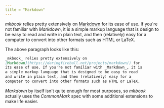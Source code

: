 ```yaml
---
title = "Markdown"
---
```


_mkbook_ relies pretty extensively on [Markdown](https://daringfireball.net/projects/markdown/) for its ease of use. If you're not familiar with _Markdown_, it is a simple markup language that is design to be easy to read and write in plain text, and then (relatively) easy for a computer to convert into other formats such as HTML or LaTeX.

The above paragraph looks like this:

```md
_mkbook_ relies pretty extensively on
[Markdown](https://daringfireball.net/projects/markdown/) for
its ease of use. If you're not familiar with _Markdown_, it is
a simple markup language that is designed to be easy to read
and write in plain text, and then (relatively) easy for a
computer to convert into other formats such as HTML or LaTeX.
```

_Markdown_ by itself isn't quite enough for most purposes, so _mkbook_ actually uses the _CommonMark_ spec with some additional extensions to make life easier.
